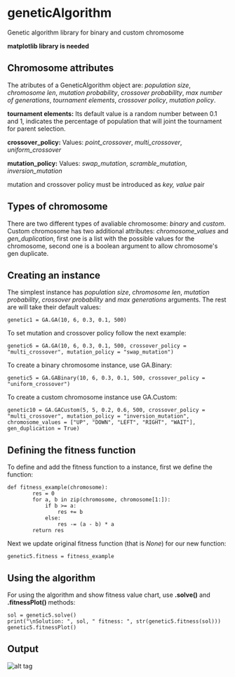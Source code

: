 # geneticAlgorithm
Genetic algorithm library for binary and custom chromosome

**matplotlib library is needed**


## Chromosome attributes

The atributes of a GeneticAlgorithm object are: _population size_, _chromosome len_, _mutation probability_, _crossover probability_, _max number of generations_, _tournament elements_, _crossover policy_,  _mutation policy_.

**tournament elements:** Its default value is a random number between 0.1 and 1, indicates the percentage of population that will joint the tournament for parent selection.

**crossover_policy:** Values: _point_crossover_, _multi_crossover_, _uniform_crossover_

**mutation_policy:** Values: _swap_mutation_, _scramble_mutation_, _inversion_mutation_

mutation and crossover policy must be introduced as _key, value_ pair 


## Types of chromosome

There are two different types of avaliable chromosome: _binary_ and _custom_.
Custom chromosome has two additional attributes: _chromosome_values_ and _gen_duplication_, first one is a list with the possible values for the chromosome, second one is a boolean argument to allow chromosome's gen duplicate.


## Creating an instance

The simplest instance has _population size_, _chromosome len_, _mutation probability_, _crossover probability_ and _max generations_ arguments. The rest are will take their default values:

```
genetic1 = GA.GA(10, 6, 0.3, 0.1, 500)
```
To set mutation and crossover policy follow the next example:

```
genetic6 = GA.GA(10, 6, 0.3, 0.1, 500, crossover_policy = "multi_crossover", mutation_policy = "swap_mutation")
```

To create a binary chromosome instance, use GA.Binary:

```
genetic5 = GA.GABinary(10, 6, 0.3, 0.1, 500, crossover_policy = "uniform_crossover") 
```

To create a custom chromosome instance use GA.Custom:

```
genetic10 = GA.GACustom(5, 5, 0.2, 0.6, 500, crossover_policy = "multi_crossover", mutation_policy = "inversion_mutation", chromosome_values = ["UP", "DOWN", "LEFT", "RIGHT", "WAIT"], gen_duplication = True)
```


## Defining the fitness function

To define and add the fitness function to a instance, first we define the function:

```
def fitness_example(chromosome):
        res = 0
        for a, b in zip(chromosome, chromosome[1:]):
            if b >= a:
                res += b
            else:
                res -= (a - b) * a
        return res
```

Next we update original fitness function (that is _None_) for our new function:

```
genetic5.fitness = fitness_example
```


## Using the algorithm

For using the algorithm and show fitness value chart, use **.solve()** and **.fitnessPlot()** methods:

```
sol = genetic5.solve()
print("\nSolution: ", sol, " fitness: ", str(genetic5.fitness(sol)))
genetic5.fitnessPlot()
```


## Output

![alt tag](https://i.gyazo.com/1204645be38f2845dac137b70f19d6ed.png)


